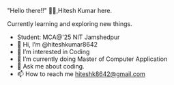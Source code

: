 "Hello there!!" 👋🏻,Hitesh Kumar here.

Currently learning and exploring new things.

- Student: MCA@'25 NIT Jamshedpur
- 👋 Hi, I’m @hiteshkumar8642
- 👀 I’m interested in Coding
- 🌱 I’m currently doing Master of Computer Application
- 💬 Ask me about coding.
- 📫 How to reach me hiteshk8642@gmail.com

<!---
hiteshkumar8642/hiteshkumar8642 is a ✨ special ✨ repository because its `README.md` (this file) appears on your GitHub profile.
You can click the Preview link to take a look at your changes.
--->
